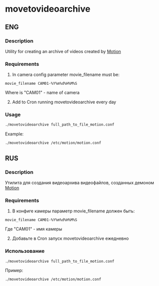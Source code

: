 # movetovideoarchive
## ENG
### Description
Utility for creating an archive of videos created by [Motion](https://github.com/Motion-Project/motion)
### Requirements
1. In camera config parameter movie_filename must be:
```
movie_filename CAM01-%Y%m%d%H%M%S
```
Where is "CAM01" - name of camera

2. Add to Cron running movetovideoarchive every day

### Usage
```sh
./movetovideoarchive full_path_to_file_motion.conf
```
Example:
```sh
./movetovideoarchive /etc/motion/motion.conf
```
## RUS
### Description
Утилита для создания видеоархива видеофайлов, созданных демоном [Motion](https://github.com/Motion-Project/motion)
### Requirements
1. В конфиге камеры параметр movie_filename должен быть:
```
movie_filename CAM01-%Y%m%d%H%M%S
```
Где "CAM01" - имя камеры

2. Добавьте в Cron запуск movetovideoarchive ежедневно
### Использование
```sh
./movetovideoarchive full_path_to_file_motion.conf
```
Пример:
```sh
./movetovideoarchive /etc/motion/motion.conf
```

